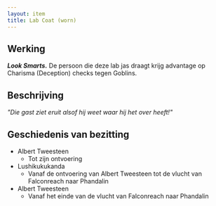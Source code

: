 ```yaml
---
layout: item
title: Lab Coat (worn)
---
```


## Werking
<b><i>Look Smarts.</i></b> De persoon die deze lab jas draagt krijg advantage op Charisma (Deception) checks tegen Goblins.

## Beschrijving
<i>"Die gast ziet eruit alsof hij weet waar hij het over heeft!"</i>

## Geschiedenis van bezitting
* Albert Tweesteen
  * Tot zijn ontvoering
* Lushikukukanda
  * Vanaf de ontvoering van Albert Tweesteen tot de vlucht van Falconreach naar Phandalin
* Albert Tweesteen
  * Vanaf het einde van de vlucht van Falconreach naar Phandalin
